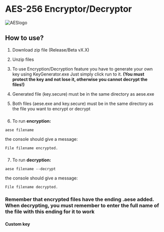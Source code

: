 # AES-256 Encryptor/Decryptor

![AESlogo](https://o.remove.bg/downloads/f0479a75-8aea-4f4b-b902-041f0d741f61/R-removebg-preview.png)

###

<h2 align="left">How to use?</h2>

1. Download zip file (Release/Beta vX.X)

2. Unzip files

3. To use Encryption/Decryption feature you have to generate your own key using KeyGenerator.exe Just simply click run to it.
<b>(You must protect the key and not lose it, otherwise you cannot decrypt the files!)</b>

4. Generated file (key.secure) must be in the same directory as aese.exe

5. Both files (aese.exe and key.secure) must be in the same directory as the file you want to encrypt or decrypt

###

6. To run <b>encryption:</b>

```shell
aese filename
```
the console should give a message:

```shell
File filename encrypted.
```

###

7. To run <b>decryption:</b>

```shell
aese filename --decrypt
```
the console should give a message:

```shell
File filename decrypted.
```
<h3>Remember that encrypted files have the ending .aese added. When decrypting, you must remember to enter the full name of the file with this ending for it to work</h3>

###

<h4>Custom key</h4>
